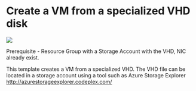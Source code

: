 # Create a VM from a specialized VHD disk

<a href="https://azuredeploy.net/" target="_blank">
    <img src="http://azuredeploy.net/deploybutton.png"/>
</a>

Prerequisite - Resource Group with a Storage Account with the VHD, NIC already exist.

This template creates a VM from a specialized VHD. The VHD file can be located in a storage account using a tool such as Azure Storage Explorer http://azurestorageexplorer.codeplex.com/ 
